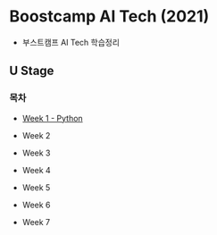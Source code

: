 # Boostcamp AI Tech (2021)

* 부스트캠프 AI Tech 학습정리

## U Stage

### 목차

* [Week 1 - Python](https://github.com/shlee4290/Boostcamp_AI_Tech/blob/main/Week1/Week1.md)

* Week 2

* Week 3

* Week 4

* Week 5

* Week 6

* Week 7
